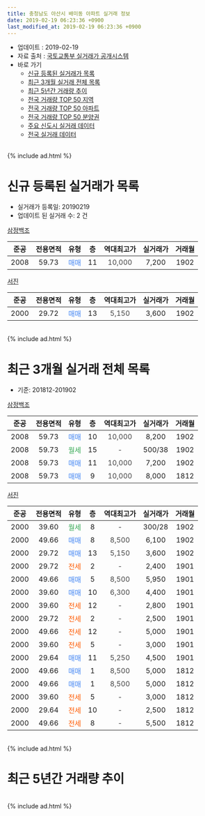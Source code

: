 ```yaml
---
title: 충청남도 아산시 배미동 아파트 실거래 정보
date: 2019-02-19 06:23:36 +0900
last_modified_at: 2019-02-19 06:23:36 +0900
---
```


* 업데이트 : 2019-02-19
* 자료 출처 : [국토교통부 실거래가 공개시스템](http://rt.molit.go.kr)
* 바로 가기
    * [신규 등록된 실거래가 목록](#신규-등록된-실거래가-목록)
    * [최근 3개월 실거래 전체 목록](#최근-3개월-실거래-전체-목록)
    * [최근 5년간 거래량 추이](#최근-5년간-거래량-추이)
    * [전국 거래량 TOP 50 지역](https://inasie.github.io/apt-trade-info/최근-3개월-전국에서-가장-거래가-많이-발생한-지역)
    * [전국 거래량 TOP 50 아파트](https://inasie.github.io/apt-trade-info/최근-3개월-전국에서-가장-거래가-많이-발생한-아파트)
    * [전국 거래량 TOP 50 분양권](https://inasie.github.io/apt-trade-info/최근-3개월-전국에서-가장-거래가-많이-발생한-분양권)
    * [주요 신도시 실거래 데이터](https://inasie.github.io/apt-trade-info/주요-신도시)
    * [전국 실거래 데이터](https://inasie.github.io/apt-trade-info/전국)
<br>
{% include ad.html %}
<br>

# 신규 등록된 실거래가 목록
* 실거래가 등록일: 20190219
* 업데이트 된 실거래 수: 2 건


[삼정백조](https://search.naver.com/search.naver?query=%EC%B6%A9%EC%B2%AD%EB%82%A8%EB%8F%84+%EC%95%84%EC%82%B0%EC%8B%9C+%EB%B0%B0%EB%AF%B8%EB%8F%99+%EC%82%BC%EC%A0%95%EB%B0%B1%EC%A1%B0)

|준공|전용면적|유형|층|역대최고가|실거래가|거래월|
|:---:|:---:|:---:|:---:|:---:|:---:|:---:|
|2008|59.73|<span style="color:#4285f3">매매</span>|11|<span style="color:#444444">10,000</span>|7,200|1902|

[서진](https://search.naver.com/search.naver?query=%EC%B6%A9%EC%B2%AD%EB%82%A8%EB%8F%84+%EC%95%84%EC%82%B0%EC%8B%9C+%EB%B0%B0%EB%AF%B8%EB%8F%99+%EC%84%9C%EC%A7%84)

|준공|전용면적|유형|층|역대최고가|실거래가|거래월|
|:---:|:---:|:---:|:---:|:---:|:---:|:---:|
|2000|29.72|<span style="color:#4285f3">매매</span>|13|<span style="color:#444444">5,150</span>|3,600|1902|


<br>
{% include ad.html %}
<br>

# 최근 3개월 실거래 전체 목록
* 기준: 201812-201902


[삼정백조](https://search.naver.com/search.naver?query=%EC%B6%A9%EC%B2%AD%EB%82%A8%EB%8F%84+%EC%95%84%EC%82%B0%EC%8B%9C+%EB%B0%B0%EB%AF%B8%EB%8F%99+%EC%82%BC%EC%A0%95%EB%B0%B1%EC%A1%B0)

|준공|전용면적|유형|층|역대최고가|실거래가|거래월|
|:---:|:---:|:---:|:---:|:---:|:---:|:---:|
|2008|59.73|<span style="color:#4285f3">매매</span>|10|<span style="color:#444444">10,000</span>|8,200|1902|
|2008|59.73|<span style="color:#34a853">월세</span>|15|<span style="color:#444444">-</span>|500/38|1902|
|2008|59.73|<span style="color:#4285f3">매매</span>|11|<span style="color:#444444">10,000</span>|7,200|1902|
|2008|59.73|<span style="color:#4285f3">매매</span>|9|<span style="color:#444444">10,000</span>|8,000|1812|

[서진](https://search.naver.com/search.naver?query=%EC%B6%A9%EC%B2%AD%EB%82%A8%EB%8F%84+%EC%95%84%EC%82%B0%EC%8B%9C+%EB%B0%B0%EB%AF%B8%EB%8F%99+%EC%84%9C%EC%A7%84)

|준공|전용면적|유형|층|역대최고가|실거래가|거래월|
|:---:|:---:|:---:|:---:|:---:|:---:|:---:|
|2000|39.60|<span style="color:#34a853">월세</span>|8|<span style="color:#444444">-</span>|300/28|1902|
|2000|49.66|<span style="color:#4285f3">매매</span>|8|<span style="color:#444444">8,500</span>|6,100|1902|
|2000|29.72|<span style="color:#4285f3">매매</span>|13|<span style="color:#444444">5,150</span>|3,600|1902|
|2000|29.72|<span style="color:#ff5a00">전세</span>|2|<span style="color:#444444">-</span>|2,400|1901|
|2000|49.66|<span style="color:#4285f3">매매</span>|5|<span style="color:#444444">8,500</span>|5,950|1901|
|2000|39.60|<span style="color:#4285f3">매매</span>|10|<span style="color:#444444">6,300</span>|4,400|1901|
|2000|39.60|<span style="color:#ff5a00">전세</span>|12|<span style="color:#444444">-</span>|2,800|1901|
|2000|29.72|<span style="color:#ff5a00">전세</span>|2|<span style="color:#444444">-</span>|2,500|1901|
|2000|49.66|<span style="color:#ff5a00">전세</span>|12|<span style="color:#444444">-</span>|5,000|1901|
|2000|39.60|<span style="color:#ff5a00">전세</span>|5|<span style="color:#444444">-</span>|3,000|1901|
|2000|29.64|<span style="color:#4285f3">매매</span>|11|<span style="color:#444444">5,250</span>|4,500|1901|
|2000|49.66|<span style="color:#4285f3">매매</span>|1|<span style="color:#444444">8,500</span>|5,000|1812|
|2000|49.66|<span style="color:#4285f3">매매</span>|1|<span style="color:#444444">8,500</span>|5,000|1812|
|2000|39.60|<span style="color:#ff5a00">전세</span>|5|<span style="color:#444444">-</span>|3,000|1812|
|2000|29.64|<span style="color:#ff5a00">전세</span>|10|<span style="color:#444444">-</span>|2,500|1812|
|2000|49.66|<span style="color:#ff5a00">전세</span>|8|<span style="color:#444444">-</span>|5,500|1812|


<br>
{% include ad.html %}
<br>

# 최근 5년간 거래량 추이


<div style="width:100%;">
    <canvas id="deal_progress" height="200"></canvas>
</div>

<script>
new Chart(document.getElementById("deal_progress"), {
    type: 'line',
    data: {
        labels: ['201402','201403','201404','201405','201406','201407','201408','201409','201410','201411','201412','201501','201502','201503','201504','201505','201506','201507','201508','201509','201510','201511','201512','201601','201602','201603','201604','201605','201606','201607','201608','201609','201610','201611','201612','201701','201702','201703','201704','201705','201706','201707','201708','201709','201710','201711','201712','201801','201802','201803','201804','201805','201806','201807','201808','201809','201810','201811','201812','201901','201902'],
        datasets: [{
            label: '매매',
            pointRadius: 1,
            data: [6, 11, 8, 4, 19, 7, 12, 17, 18, 21, 7, 20, 16, 23, 25, 16, 22, 22, 16, 16, 19, 21, 13, 11, 7, 9, 14, 10, 13, 14, 12, 11, 6, 14, 10, 7, 11, 6, 6, 17, 15, 12, 5, 6, 6, 5, 10, 14, 8, 14, 8, 14, 4, 4, 7, 5, 5, 3, 3, 3, 4],
            borderColor: "rgba(255, 201, 14, 1)",
            backgroundColor: "rgba(255, 201, 14, 0.5)",
            fill: false,
            lineTension: 0
        },{
            label: '전월세',
            pointRadius: 1,
            data: [20, 24, 12, 21, 21, 18, 17, 16, 14, 3, 12, 9, 11, 27, 17, 15, 10, 18, 14, 21, 15, 18, 12, 13, 17, 13, 11, 13, 11, 6, 14, 11, 13, 9, 8, 8, 12, 11, 9, 11, 3, 6, 12, 13, 11, 8, 7, 5, 10, 9, 5, 8, 11, 10, 9, 5, 5, 4, 3, 5, 2],
            borderColor: "rgba(0, 141, 185, 1)",
            backgroundColor: "rgba(0, 141, 185, 0.5)",
            fill: false,
            lineTension: 0
        }
        ]
    },
    options: {
        responsive: true,
        title: {
            display: false
        },
        tooltips: {
            mode: 'index',
            intersect: false
        },
        hover: {
            mode: 'nearest',
            intersect: true
        },
        scales: {
            xAxes: [{
                display: true,
                scaleLabel: {
                    display: true,
                    labelString: '년/월'
                }
            }],
            yAxes: [{
                display: true,
                ticks: {
                    suggestedMin: 0,
                },
                scaleLabel: {
                    display: true,
                    labelString: '실거래 수'
                }
            }]
        }
    }
});

</script>


<br>
{% include ad.html %}
<br>


